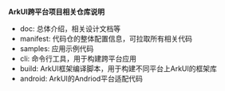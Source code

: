  **ArkUI跨平台项目相关仓库说明**  

- doc: 总体介绍，相关设计文档等
- manifest: 代码仓的整体配置信息，可拉取所有相关代码
- samples: 应用示例代码
- cli: 命令行工具，用于构建跨平台应用
- build: ArkUI框架编译脚本，用于构建不同平台上ArkUI的框架库
- android: ArkUI的Andriod平台适配代码
